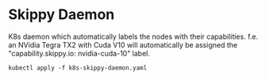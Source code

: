 # Skippy Daemon
K8s daemon which automatically labels the nodes with their capabilities.
f.e. an NVidia Tegra TX2 with Cuda V10 will automatically be assigned the "capability.skippy.io: nvidia-cuda-10" label.

`kubectl apply -f k8s-skippy-daemon.yaml`